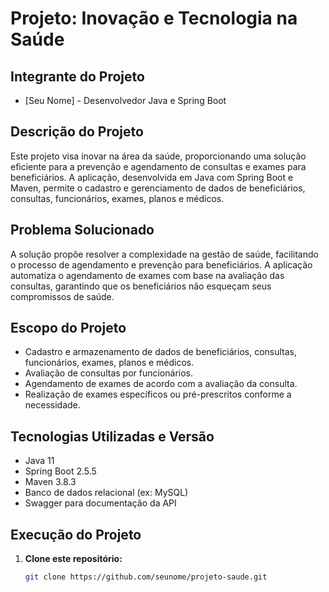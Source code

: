 # Projeto: Inovação e Tecnologia na Saúde

## Integrante do Projeto
- [Seu Nome] - Desenvolvedor Java e Spring Boot

## Descrição do Projeto
Este projeto visa inovar na área da saúde, proporcionando uma solução eficiente para a prevenção e agendamento de consultas e exames para beneficiários. A aplicação, desenvolvida em Java com Spring Boot e Maven, permite o cadastro e gerenciamento de dados de beneficiários, consultas, funcionários, exames, planos e médicos.

## Problema Solucionado
A solução propõe resolver a complexidade na gestão de saúde, facilitando o processo de agendamento e prevenção para beneficiários. A aplicação automatiza o agendamento de exames com base na avaliação das consultas, garantindo que os beneficiários não esqueçam seus compromissos de saúde.

## Escopo do Projeto
- Cadastro e armazenamento de dados de beneficiários, consultas, funcionários, exames, planos e médicos.
- Avaliação de consultas por funcionários.
- Agendamento de exames de acordo com a avaliação da consulta.
- Realização de exames específicos ou pré-prescritos conforme a necessidade.

## Tecnologias Utilizadas e Versão
- Java 11
- Spring Boot 2.5.5
- Maven 3.8.3
- Banco de dados relacional (ex: MySQL)
- Swagger para documentação da API

## Execução do Projeto
1. **Clone este repositório:**
   ```bash
   git clone https://github.com/seunome/projeto-saude.git
